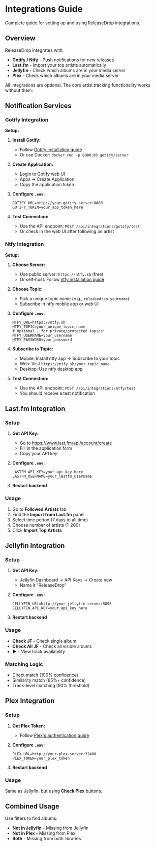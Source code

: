 # Integrations Guide

Complete guide for setting up and using ReleaseDrop integrations.

## Overview

ReleaseDrop integrates with:
- **Gotify / Ntfy** - Push notifications for new releases
- **Last.fm** - Import your top artists automatically
- **Jellyfin** - Check which albums are in your media server
- **Plex** - Check which albums are in your media server

All integrations are optional. The core artist tracking functionality works without them.

## Notification Services

### Gotify Integration

**Setup:**

1. **Install Gotify:**
   - Follow [Gotify installation guide](https://gotify.net/docs/install)
   - Or use Docker: `docker run -p 8080:80 gotify/server`

2. **Create Application:**
   - Login to Gotify web UI
   - Apps → Create Application
   - Copy the application token

3. **Configure `.env`:**
   ```env
   GOTIFY_URL=http://your-gotify-server:8080
   GOTIFY_TOKEN=your_app_token_here
   ```

4. **Test Connection:**
   - Use the API endpoint: `POST /api/integrations/gotify/test`
   - Or check in the web UI after following an artist

### Ntfy Integration

**Setup:**

1. **Choose Server:**
   - Use public server: `https://ntfy.sh` (free)
   - Or self-host: Follow [ntfy installation guide](https://docs.ntfy.sh/install/)

2. **Choose Topic:**
   - Pick a unique topic name (e.g., `releasedrop-yourname`)
   - Subscribe in ntfy mobile app or web UI

3. **Configure `.env`:**
   ```env
   NTFY_URL=https://ntfy.sh
   NTFY_TOPIC=your_unique_topic_name
   # Optional - for private/protected topics:
   NTFY_USERNAME=your_username
   NTFY_PASSWORD=your_password
   ```

4. **Subscribe to Topic:**
   - Mobile: Install ntfy app → Subscribe to your topic
   - Web: Visit `https://ntfy.sh/your_topic_name`
   - Desktop: Use ntfy desktop app

5. **Test Connection:**
   - Use the API endpoint: `POST /api/integrations/ntfy/test`
   - You should receive a test notification


## Last.fm Integration

### Setup

1. **Get API Key:**
   - Go to https://www.last.fm/api/account/create
   - Fill in the application form
   - Copy your API key

2. **Configure `.env`:**
   ```env
   LASTFM_API_KEY=your_api_key_here
   LASTFM_USERNAME=your_lastfm_username
   ```

3. **Restart backend**

### Usage

1. Go to **Followed Artists** tab
2. Find the **Import from Last.fm** panel
3. Select time period (7 days to all time)
4. Choose number of artists (1-200)
5. Click **Import Top Artists**

## Jellyfin Integration

### Setup

1. **Get API Key:**
   - Jellyfin Dashboard → API Keys → Create new
   - Name it "ReleaseDrop"

2. **Configure `.env`:**
   ```env
   JELLYFIN_URL=http://your-jellyfin-server:8096
   JELLYFIN_API_KEY=your_api_key_here
   ```

3. **Restart backend**

### Usage

- **Check JF** - Check single album
- **Check All JF** - Check all visible albums
- **▶** - View track availability

### Matching Logic

- Direct match (100% confidence)
- Similarity match (85%+ confidence)
- Track-level matching (90% threshold)

## Plex Integration

### Setup

1. **Get Plex Token:**
   - Follow [Plex's authentication guide](https://support.plex.tv/articles/204059436-finding-an-authentication-token-x-plex-token/)

2. **Configure `.env`:**
   ```env
   PLEX_URL=http://your-plex-server:32400
   PLEX_TOKEN=your_plex_token
   ```

3. **Restart backend**

### Usage

Same as Jellyfin, but using **Check Plex** buttons.

## Combined Usage

Use filters to find albums:
- **Not in Jellyfin** - Missing from Jellyfin
- **Not in Plex** - Missing from Plex
- **Both** - Missing from both libraries
